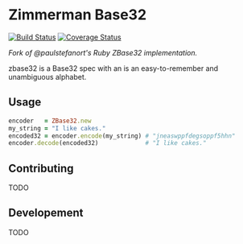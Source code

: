 # Zimmerman Base32

[![Build
Status](https://travis-ci.org/jamesdphillips/mailgat.svg)](https://travis-ci.org/jamesdphillips/zimmermann-base32)
[![Coverage
Status](https://coveralls.io/repos/jamesdphillips/mailgat/badge.png?branch=master)](https://coveralls.io/r/jamesdphillips/zimmermann-base32?branch=master)

_Fork of @paulstefanort's Ruby ZBase32 implementation._

zbase32 is a Base32 spec with an is an easy-to-remember and unambiguous alphabet.

## Usage

```ruby
encoder   = ZBase32.new
my_string = "I like cakes."
encoded32 = encoder.encode(my_string) # "jneaswppfdegsoppf5hhn"
encoder.decode(encoded32)             # "I like cakes."
```

## Contributing

TODO

## Developement

TODO
